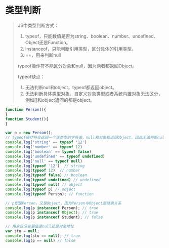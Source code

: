 # 类型判断

> JS中类型判断方式：
>
> 1. typeof，只能数值是否为string、boolean、number、undefined、Object还是Function。
> 2. instanceof，只能判断引用类型，区分具体的引用类型。
> 3. ==，用来判断null
>
> typeof操作符不能区分对象和null，因为两者都返回Object。
>
> typeof缺点：
>
> 1. 无法判断null和object，typeof都返回object。
> 2. 无法判断具体类型对象，自定义对象类型或者系统内置对象无法区分，例如[]和object返回的都是object。

```javascript
function Person(){
}
function Student(){
}

var p = new Person();
// typeof操作符会返回一个该类型的字符串，null和对象都返回Object，因此无法判断null
console.log('string' == typeof '12')
console.log('number' == typeof 12)
console.log('boolean' == typeof false)
console.log('undefined' == typeof undefined)
console.log('null' == typeof null)
console.log(typeof '12')  // string
console.log(typeof 12)  // number
console.log(typeof false) // boolean
console.log(typeof undefined) // undefined
console.log(typeof null) // object
console.log(typeof p) // object
console.log(typeof Person); // function

// p即是Person，又是Object，因为Person与Object是继承关系
console.log(p instanceof Person); // true
console.log(p instanceof Object); // true
console.log(p instanceof Student); // false

// 用来区分变量值是null还是对象地址
var stu = null;
console.log(stu == null); // true
console.log(p == null) // false
```


